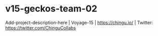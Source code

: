 # v15-geckos-team-02
Add-project-description-here | Voyage-15 | https://chingu.io/ | Twitter: https://twitter.com/ChinguCollabs
